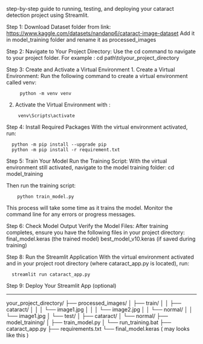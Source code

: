  step-by-step guide to running, testing, and deploying your cataract detection project using Streamlit.

 Step 1: Download Dataset folder from link: 
 https://www.kaggle.com/datasets/nandanp6/cataract-image-dataset 
 Add it in model_training folder and rename it as processed_images 

 Step 2: Navigate to Your Project Directory:
        Use the cd command to navigate to your project folder. For example :
        cd path\to\your_project_directory

Step 3: Create and Activate a Virtual Environment
      1. Create a Virtual Environment:
        Run the following command to create a virtual environment called venv:

        
         python -m venv venv
         
2. Activate the Virtual Environment with :
     
        venv\Scripts\activate

Step 4: Install Required Packages
With the virtual environment activated, run:

      python -m pip install --upgrade pip
      python -m pip install -r requirement.txt

Step 5: Train Your Model
        Run the Training Script:
        With the virtual environment still activated, navigate to the model training folder:
        cd model_training
        
Then run the training script:

        python train_model.py
        
This process will take some time as it trains the model. Monitor the command line for any errors or progress messages.

Step 6: Check Model Output
      Verify the Model Files:
      After training completes, ensure you have the following files in your project directory:
      final_model.keras (the trained model)
      best_model_v10.keras (if saved during training)

Step 8: Run the Streamlit Application
With the virtual environment activated and in your project root directory (where cataract_app.py is located), run:

      streamlit run cataract_app.py

Step 9: Deploy Your Streamlit App (optional)


-------------------------------------------------------

your_project_directory/
├── processed_images/
│   ├── train/
│   │   ├── cataract/
│   │   │   └── image1.jpg
│   │   │   └── image2.jpg
│   │   └── normal/
│   │       └── image1.jpg
│   └── test/
│       ├── cataract/
│       └── normal/
├── model_training/
│   ├── train_model.py
│   └── run_training.bat
├── cataract_app.py
├── requirements.txt
└── final_model.keras
( may looks like this )
